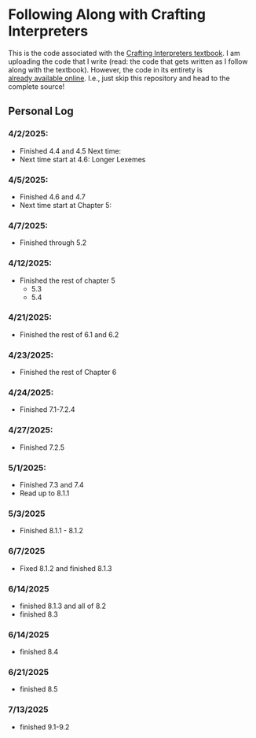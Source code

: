 # Following Along with Crafting Interpreters 

This is the code associated with the
[Crafting Interpreters textbook](https://craftinginterpreters.com/).
I am uploading the code that I write (read:
the code that gets written as I follow along with the textbook).
However, the code in its entirety is
[already available online](https://github.com/munificent/craftinginterpreters/tree/master).
I.e., just skip this repository and head to the complete source!

## Personal Log
### 4/2/2025:
 
- Finished 4.4 and 4.5 Next time:
- Next time start at 4.6:
  Longer Lexemes

### 4/5/2025:
 
- Finished 4.6 and 4.7
- Next time start at Chapter 5:

### 4/7/2025:
 
- Finished through 5.2

### 4/12/2025:
 
- Finished the rest of chapter 5 
    - 5.3
    - 5.4

### 4/21/2025:
 
- Finished the rest of 6.1 and 6.2

### 4/23/2025:
 
- Finished the rest of Chapter 6


### 4/24/2025:
 
- Finished 7.1-7.2.4

### 4/27/2025:
 
- Finished 7.2.5

### 5/1/2025:
 
- Finished 7.3 and 7.4
- Read up to 8.1.1

### 5/3/2025
- Finished 8.1.1 - 8.1.2

### 6/7/2025
- Fixed 8.1.2 and finished 8.1.3

### 6/14/2025
- finished 8.1.3 and all of 8.2
- finished 8.3

### 6/14/2025
- finished 8.4

### 6/21/2025
- finished 8.5

### 7/13/2025
- finished 9.1-9.2
